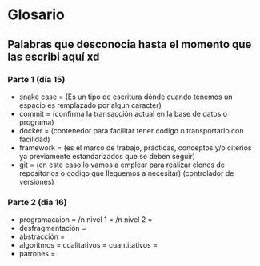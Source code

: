 # Glosario
## Palabras que desconocia hasta el momento que las escribi aquí xd

### Parte 1 (dia 15)
* snake case = (Es un tipo de escritura dónde cuando tenemos un espacio es remplazado por algun caracter)
* commit = (confirma la transacción actual en la base de datos o programa)
* docker = (contenedor para facilitar tener codigo o transportarlo con facilidad)
* framework = (es el marco de trabajo, prácticas, conceptos y/o citerios ya previamente estandarizados que se deben seguir)
* git = (en este caso lo vamos a emplear para realizar clones de repositorios o codigo que lleguemos a necesitar) (controlador de versiones)
### Parte 2 (dia 16)
* programacaion = 
/n nivel 1 =
/n nivel 2 =
* desfragmentación = 
* abstracción = 
* algoritmos = 
cualitativos =
cuantitativos = 
* patrones = 
